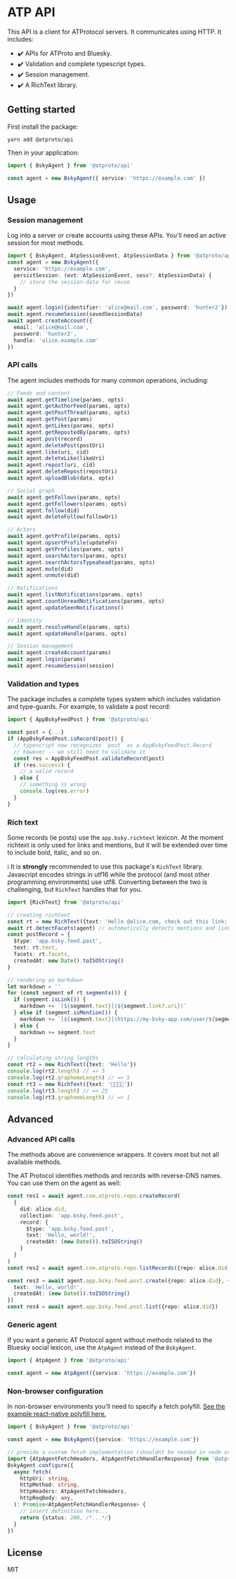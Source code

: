 # ATP API

This API is a client for ATProtocol servers. It communicates using HTTP. It includes:

- ✔️ APIs for ATProto and Bluesky.
- ✔️ Validation and complete typescript types.
- ✔️ Session management.
- ✔️ A RichText library.

## Getting started

First install the package:

```
yarn add @atproto/api
```

Then in your application:

```typescript
import { BskyAgent } from '@atproto/api'

const agent = new BskyAgent({ service: 'https://example.com' })
```

## Usage

### Session management

Log into a server or create accounts using these APIs. You'll need an active session for most methods.

```typescript
import { BskyAgent, AtpSessionEvent, AtpSessionData } from '@atproto/api'
const agent = new BskyAgent({
  service: 'https://example.com',
  persistSession: (evt: AtpSessionEvent, sess?: AtpSessionData) {
    // store the session-data for reuse 
  }
})

await agent.login({identifier: 'alice@mail.com', password: 'hunter2'})
await agent.resumeSession(savedSessionData)
await agent.createAccount({
  email: 'alice@mail.com',
  password: 'hunter2',
  handle: 'alice.example.com'
})
```

### API calls

The agent includes methods for many common operations, including:

```typescript
// Feeds and content
await agent.getTimeline(params, opts)
await agent.getAuthorFeed(params, opts)
await agent.getPostThread(params, opts)
await agent.getPost(params)
await agent.getLikes(params, opts)
await agent.getRepostedBy(params, opts)
await agent.post(record)
await agent.deletePost(postUri)
await agent.like(uri, cid)
await agent.deleteLike(likeUri)
await agent.repost(uri, cid)
await agent.deleteRepost(repostUri)
await agent.uploadBlob(data, opts)

// Social graph
await agent.getFollows(params, opts)
await agent.getFollowers(params, opts)
await agent.follow(did)
await agent.deleteFollow(followUri)

// Actors
await agent.getProfile(params, opts)
await agent.upsertProfile(updateFn)
await agent.getProfiles(params, opts)
await agent.searchActors(params, opts)
await agent.searchActorsTypeahead(params, opts)
await agent.mute(did)
await agent.unmute(did)

// Notifications
await agent.listNotifications(params, opts)
await agent.countUnreadNotifications(params, opts)
await agent.updateSeenNotifications()

// Identity
await agent.resolveHandle(params, opts)
await agent.updateHandle(params, opts)

// Session management
await agent.createAccount(params)
await agent.login(params)
await agent.resumeSession(session)
```

### Validation and types

The package includes a complete types system which includes validation and type-guards. For example, to validate a post record:

```typescript
import { AppBskyFeedPost } from '@atproto/api'

const post = {...}
if (AppBskyFeedPost.isRecord(post)) {
  // typescript now recognizes `post` as a AppBskyFeedPost.Record
  // however -- we still need to validate it
  const res = AppBskyFeedPost.validateRecord(post)
  if (res.success) {
    // a valid record
  } else {
    // something is wrong
    console.log(res.error)
  }
}
```

### Rich text

Some records (ie posts) use the `app.bsky.richtext` lexicon. At the moment richtext is only used for links and mentions, but it will be extended over time to include bold, italic, and so on.

ℹ️ It is **strongly** recommended to use this package's `RichText` library. Javascript encodes strings in utf16 while the protocol (and most other programming environments) use utf8. Converting between the two is challenging, but `RichText` handles that for you.

```typescript
import {RichText} from '@atproto/api'

// creating richtext
const rt = new RichText({text: 'Hello @alice.com, check out this link: https://example.com'})
await rt.detectFacets(agent) // automatically detects mentions and links
const postRecord = {
  $type: 'app.bsky.feed.post',
  text: rt.text,
  facets: rt.facets,
  createdAt: new Date().toISOString()
}

// rendering as markdown
let markdown = ''
for (const segment of rt.segments()) {
  if (segment.isLink()) {
    markdown += `[${segment.text}](${segment.link?.uri})`
  } else if (segment.isMention()) {
    markdown += `[${segment.text}](https://my-bsky-app.com/user/${segment.mention?.did})`
  } else {
    markdown += segment.text
  }
}

// calculating string lengths
const rt2 = new RichText({text: 'Hello'})
console.log(rt2.length) // => 5
console.log(rt2.graphemeLength) // => 5
const rt3 = new RichText({text: '👨‍👩‍👧‍👧'})
console.log(rt3.length) // => 25
console.log(rt3.graphemeLength) // => 1
```

## Advanced

### Advanced API calls

The methods above are convenience wrappers. It covers most but not all available methods.

The AT Protocol identifies methods and records with reverse-DNS names. You can use them on the agent as well:

```typescript
const res1 = await agent.com.atproto.repo.createRecord(
  {
    did: alice.did,
    collection: 'app.bsky.feed.post',
    record: {
      $type: 'app.bsky.feed.post',
      text: 'Hello, world!',
      createdAt: (new Date()).toISOString()
    }
  }
)
const res2 = await agent.com.atproto.repo.listRecords({repo: alice.did, collection: 'app.bsky.feed.post'})

const res3 = await agent.app.bsky.feed.post.create({repo: alice.did}, {
  text: 'Hello, world!',
  createdAt: (new Date()).toISOString()
})
const res4 = await agent.app.bsky.feed.post.list({repo: alice.did})
```

### Generic agent

If you want a generic AT Protocol agent without methods related to the Bluesky social lexicon, use the `AtpAgent` instead of the `BskyAgent`.

```typescript
import { AtpAgent } from '@atproto/api'

const agent = new AtpAgent({service: 'https://example.com'})
```

### Non-browser configuration

In non-browser environments you'll need to specify a fetch polyfill. [See the example react-native polyfill here.](./docs/rn-fetch-handler.ts)

```typescript
import { BskyAgent } from '@atproto/api'

const agent = new BskyAgent({service: 'https://example.com'})

// provide a custom fetch implementation (shouldnt be needed in node or the browser)
import {AtpAgentFetchHeaders, AtpAgentFetchHandlerResponse} from '@atproto/api'
BskyAgent.configure({
  async fetch(
    httpUri: string,
    httpMethod: string,
    httpHeaders: AtpAgentFetchHeaders,
    httpReqBody: any,
  ): Promise<AtpAgentFetchHandlerResponse> {
    // insert definition here...
    return {status: 200, /*...*/}
  }
})
```

## License

MIT
